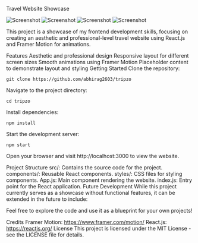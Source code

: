Travel Website Showcase

![Screenshot](./tripzo1.png)
![Screenshot](./tripzo2.png)
![Screenshot](./tripzo3.png)
![Screenshot](./tripzo4.png)


This project is a showcase of my frontend development skills, focusing on creating an aesthetic and professional-level travel website using React.js and Framer Motion for animations.

Features
Aesthetic and professional design
Responsive layout for different screen sizes
Smooth animations using Framer Motion
Placeholder content to demonstrate layout and styling
Getting Started
Clone the repository:
```
git clone https://github.com/abhirag2603/tripzo
```

Navigate to the project directory:
```
cd tripzo
```

Install dependencies:
```
npm install
```

Start the development server:
```
npm start
```

Open your browser and visit http://localhost:3000 to view the website.

Project Structure
src/: Contains the source code for the project.
components/: Reusable React components.
styles/: CSS files for styling components.
App.js: Main component rendering the website.
index.js: Entry point for the React application.
Future Development
While this project currently serves as a showcase without functional features, it can be extended in the future to include:


Feel free to explore the code and use it as a blueprint for your own projects!

Credits
Framer Motion: https://www.framer.com/motion/
React.js: https://reactjs.org/
License
This project is licensed under the MIT License - see the LICENSE file for details.
